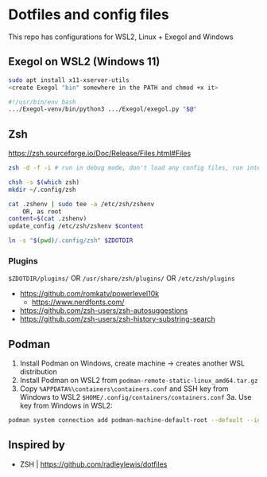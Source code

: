 # Dotfiles and config files

This repo has configurations for WSL2, Linux + Exegol and Windows


## Exegol on WSL2 (Windows 11)

``` Bash
sudo apt install x11-xserver-utils
<create Exegol "bin" somewhere in the PATH and chmod +x it>

#!/usr/bin/env bash
.../Exegol-venv/bin/python3 .../Exegol/exegol.py "$@"
```

## Zsh

https://zsh.sourceforge.io/Doc/Release/Files.html#Files

``` Bash
zsh -d -f -i # run in debug mode, don't load any config files, run interactively

chsh -s $(which zsh)
mkdir ~/.config/zsh

cat .zshenv | sudo tee -a /etc/zsh/zshenv
    OR, as root
content=$(cat .zshenv)
update_config /etc/zsh/zshenv $content

ln -s "$(pwd)/.config/zsh" $ZDOTDIR
```

### Plugins
`$ZDOTDIR/plugins/` OR `/usr/share/zsh/plugins/` OR `/etc/zsh/plugins`
- https://github.com/romkatv/powerlevel10k
    - https://www.nerdfonts.com/
- https://github.com/zsh-users/zsh-autosuggestions
- https://github.com/zsh-users/zsh-history-substring-search


## Podman

1. Install Podman on Windows, create machine -> creates another WSL distribution
2. Install Podman on WSL2 from `podman-remote-static-linux_amd64.tar.gz`
3. Copy `%APPDATA%\containers\containers.conf` and SSH key from Windows to WSL2 `$HOME/.config/containers/containers.conf`
3a. Use key from Windows in WSL2:

``` Bash
podman system connection add podman-machine-default-root --default --identity /mnt/c/Users/$WIN_USER/.ssh/podman-machine-default ssh://root@127.0.0.1:56427/run/podman/podman.sock
```

## Inspired by

- ZSH | https://github.com/radleylewis/dotfiles
